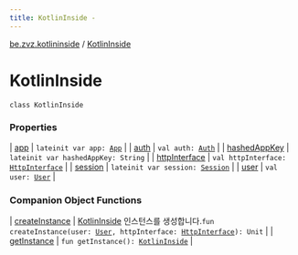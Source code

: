 ```yaml
---
title: KotlinInside - 
---
```


[be.zvz.kotlininside](../index.html) / [KotlinInside](./index.html)

# KotlinInside

`class KotlinInside`

### Properties

| [app](app.html) | `lateinit var app: `[`App`](../../be.zvz.kotlininside.security/-app/index.html) |
| [auth](auth.html) | `val auth: `[`Auth`](../../be.zvz.kotlininside.security/-auth/index.html) |
| [hashedAppKey](hashed-app-key.html) | `lateinit var hashedAppKey: String` |
| [httpInterface](http-interface.html) | `val httpInterface: `[`HttpInterface`](../../be.zvz.kotlininside.http/-http-interface/index.html) |
| [session](session.html) | `lateinit var session: `[`Session`](../../be.zvz.kotlininside.session/-session/index.html) |
| [user](user.html) | `val user: `[`User`](../../be.zvz.kotlininside.session.user/-user/index.html) |

### Companion Object Functions

| [createInstance](create-instance.html) | [KotlinInside](./index.html) 인스턴스를 생성합니다.`fun createInstance(user: `[`User`](../../be.zvz.kotlininside.session.user/-user/index.html)`, httpInterface: `[`HttpInterface`](../../be.zvz.kotlininside.http/-http-interface/index.html)`): Unit` |
| [getInstance](get-instance.html) | `fun getInstance(): `[`KotlinInside`](./index.html) |

